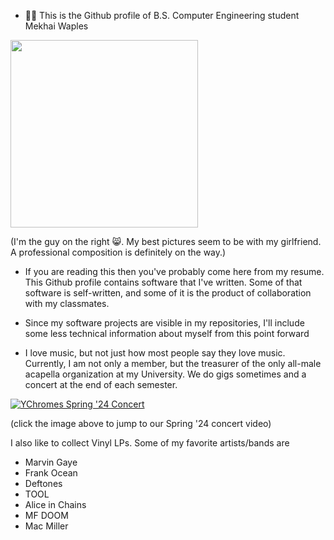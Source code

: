- 👨‍💻 This is the Github profile of B.S. Computer Engineering student Mekhai Waples

<img src="https://github.com/user-attachments/assets/fb41c9f2-141c-499e-96e5-efa141a267e5" width="300">

(I'm the guy on the right 😸. My best pictures seem to be with my girlfriend.
A professional composition is definitely on the way.)

- If you are reading this then you've probably come here from my resume.
This Github profile contains software that I've written.
Some of that software is self-written, and some of it is the product of collaboration with my classmates.

- Since my software projects are visible in my repositories, I'll include some less technical information about myself
from this point forward

- I love music, but not just how most people say they love music. 
Currently, I am not only a member, but the treasurer of the only all-male acapella organization at my University. 
We do gigs sometimes and a concert at the end of each semester.

[![YChromes Spring '24 Concert](https://yt3.googleusercontent.com/OWgg3rGyXpifoFYWVzFRoM1rWL8ZG5AjtfH24N0paAMhjUGY9D_YU0eEqSyzlJSBAQWWnqlJfg=s160-c-k-c0x00ffffff-no-rj)](https://youtu.be/btGeu06siLs)

(click the image above to jump to our Spring '24 concert video)



I also like to collect Vinyl LPs. 
Some of my favorite artists/bands are
- Marvin Gaye
- Frank Ocean
- Deftones
- TOOL
- Alice in Chains
- MF DOOM
- Mac Miller




<!---
saynomayo/saynomayo is a ✨ special ✨ repository because its `README.md` (this file) appears on your GitHub profile.
You can click the Preview link to take a look at your changes.
--->
